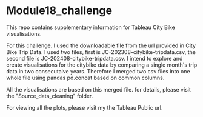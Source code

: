# Module18_challenge
This repo contains supplementary information for Tableau City Bike visualisations.

For this challenge. I used the downloadable file from the url provided in City Bike Trip Data. I used two files, first is JC-202308-citybike-tripdata.csv, the second file is JC-202408-citybike-tripdata.csv. I intend to explore and create visualisations for the citybike data by comparing a single month's trip data in two consecutaive years. Therefore I merged two csv files into one whole file using pandas pd.concat based on common columns. 

All the visualisations are based on this merged file. for details, please visit the "Source_data_cleaning" folder.

For viewing all the plots, please visit my the Tableau Public url.

